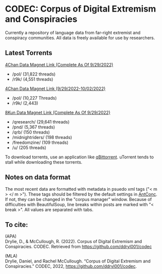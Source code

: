 # CODEC: Corpus of Digital Extremism and Conspiracies
Currently a repository of language data from far-right extremist and conspiracy communities. All data is freely available for use by researchers.

## Latest Torrents

[4Chan Data Magnet Link (Complete As Of 9/29/2022)](https://tinyurl.com/mrxe7cpv)  
   - /pol/ (31,822 threads)  
   - /r9k/ (4,551 threads)   
   
[4Chan Data Magnet Link (9/29/2022-10/02/2022)](https://tinyurl.com/5xr9rhwn)  
   - /pol/ (10,227 Threads)  
   - /r9k/ (2,443)   
   
[8Kun Data Magnet Link (Complete As Of 9/29/2022)](https://tinyurl.com/2v5z4s4r)   
   - /qresearch/ (29,641 threads)  
   - /pnd/ (5,367 threads)  
   - /qrb/ (150 threads)  
   - /midnightriders/ (198 threads)  
   - /freedomzine/ (109 threads)  
   - /u/ (205 threads)  

To download torrents, use an application like [qBittorrent](https://www.qbittorrent.org/download.php). uTorrent tends to stall while downloading these torrents. 

## Notes on data format

The most recent data are formatted with metadata in psuedo xml tags ("< m > </ m >"). 
These tags should be filtered by the default settings in [AntConc](https://www.laurenceanthony.net/software/antconc/). If not, they can be changed in the "corpus manager" window.
Because of difficulties with BeautifulSoup, line breaks within posts are marked with "< break >".
All values are separated with tabs.

## To cite: 

(APA)  
Drylie, D., & McCullough, R. (2022). Corpus of Digital Extremism and Conspiracies. CODEC. Retrieved from https://github.com/ddryl001/codec

(MLA)  
Drylie, Daniel, and Rachel McCullough. “Corpus of Digital Extremism and Conspiracies.” CODEC, 2022, https://github.com/ddryl001/codec. 

